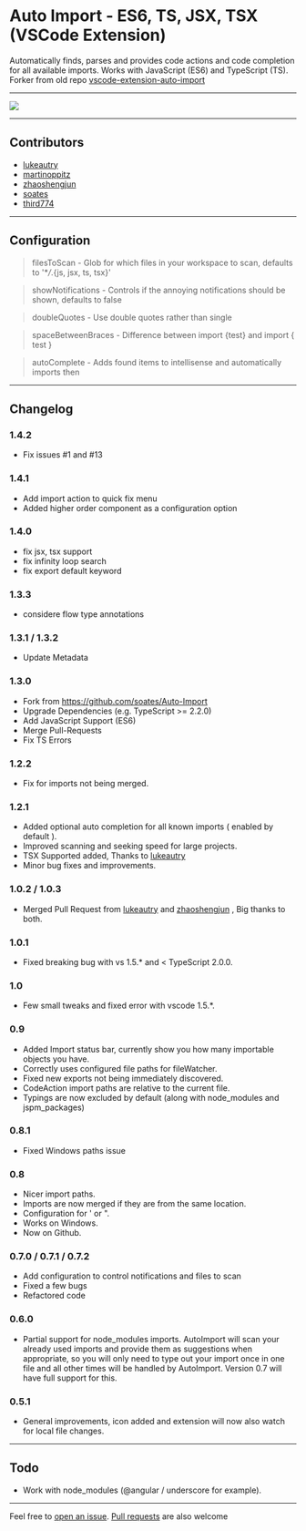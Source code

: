 # Auto Import - ES6, TS, JSX, TSX (VSCode Extension)

Automatically finds, parses and provides code actions and code completion for all available imports. Works with JavaScript (ES6) and TypeScript (TS).
Forker from old repo [vscode-extension-auto-import](https://github.com/martinoppitz/vscode-extension-auto-import)

---

<img src="https://media.giphy.com/media/l1J9FmoFwrcqr538Y/giphy.gif">

---

## Contributors

- [lukeautry](https://github.com/lukeautry)
- [martinoppitz](https://github.com/martinoppitz)
- [zhaoshengjun](https://github.com/zhaoshengjun)
- [soates](https://github.com/soates)
- [third774](https://github.com/third774)

---

## Configuration

> filesToScan - Glob for which files in your workspace to scan, defaults to '\*_/_.{js, jsx, ts, tsx}'

> showNotifications - Controls if the annoying notifications should be shown, defaults to false

> doubleQuotes - Use double quotes rather than single

> spaceBetweenBraces - Difference between import {test} and import { test }

> autoComplete - Adds found items to intellisense and automatically imports then

---

## Changelog

### 1.4.2

- Fix issues #1 and #13

### 1.4.1

- Add import action to quick fix menu
- Added higher order component as a configuration option

### 1.4.0

- fix jsx, tsx support
- fix infinity loop search
- fix export default keyword

### 1.3.3

- considere flow type annotations

### 1.3.1 / 1.3.2

- Update Metadata

### 1.3.0

- Fork from https://github.com/soates/Auto-Import
- Upgrade Dependencies (e.g. TypeScript >= 2.2.0)
- Add JavaScript Support (ES6)
- Merge Pull-Requests
- Fix TS Errors

### 1.2.2

- Fix for imports not being merged.

### 1.2.1

- Added optional auto completion for all known imports ( enabled by default ).
- Improved scanning and seeking speed for large projects.
- TSX Supported added, Thanks to [lukeautry](https://github.com/lukeautry "lukeautry")
- Minor bug fixes and improvements.

### 1.0.2 / 1.0.3

- Merged Pull Request from [lukeautry](https://github.com/lukeautry "lukeautry") and [zhaoshengjun](https://github.com/zhaoshengjun "zhaoshengjun") , Big thanks to both.

### 1.0.1

- Fixed breaking bug with vs 1.5.* and < TypeScript 2.0.0.

### 1.0

- Few small tweaks and fixed error with vscode 1.5.\*.

### 0.9

- Added Import status bar, currently show you how many importable objects you have.
- Correctly uses configured file paths for fileWatcher.
- Fixed new exports not being immediately discovered.
- CodeAction import paths are relative to the current file.
- Typings are now excluded by default (along with node_modules and jspm_packages)

### 0.8.1

- Fixed Windows paths issue

### 0.8

- Nicer import paths.
- Imports are now merged if they are from the same location.
- Configuration for ' or ".
- Works on Windows.
- Now on Github.

### 0.7.0 / 0.7.1 / 0.7.2

- Add configuration to control notifications and files to scan
- Fixed a few bugs
- Refactored code

### 0.6.0

- Partial support for node_modules imports. AutoImport will scan your already used imports and provide them as suggestions when appropriate, so you will only need to type out your import once in one file and all other times will be handled by AutoImport. Version 0.7 will have full support for this.

### 0.5.1

- General improvements, icon added and extension will now also watch for local file changes.

---

## Todo

- Work with node_modules (@angular / underscore for example).

---

Feel free to [open an issue](https://github.com/NuclleaR/vscode-extension-auto-import/issues). [Pull requests](https://github.com/NuclleaR/vscode-extension-auto-import/pulls) are also welcome
